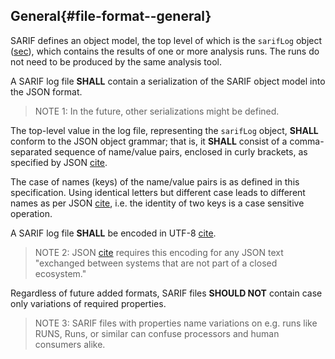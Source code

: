 ## General{#file-format--general}

SARIF defines an object model, the top level of which is the `sarifLog` object ([sec](#sariflog-object)),
which contains the results of one or more analysis runs.
The runs do not need to be produced by the same analysis tool.

A SARIF log file **SHALL** contain a serialization of the SARIF object model into the JSON format.

> NOTE 1: In the future, other serializations might be defined.

The top-level value in the log file, representing the `sarifLog` object,
**SHALL** conform to the JSON object grammar;
that is, it **SHALL** consist of a comma-separated sequence of name/value pairs,
enclosed in curly brackets, as specified by JSON [cite](#RFC8259).

The case of names (keys) of the name/value pairs is as defined in this specification.
Using identical letters but different case leads to different names as per JSON [cite](#RFC8259),
i.e. the identity of two keys is a case sensitive operation.

A SARIF log file **SHALL** be encoded in UTF-8 [cite](#RFC3629).

> NOTE 2: JSON [cite](#RFC8259) requires this encoding for any JSON text "exchanged between systems
> that are not part of a closed ecosystem."

Regardless of future added formats,
SARIF files **SHOULD NOT** contain case only variations of required properties.

> NOTE 3: SARIF files with properties name variations on e.g. runs like RUNS, Runs,
> or similar can confuse processors and human consumers alike.
